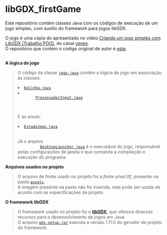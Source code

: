 <h1 align="left">
  libGDX_firstGame
</h1>
<p>Este repositório contém classes Java com os códigos de execução de um jogo simples, com auxílio do framework para jogos libGDX.</p>
<p>
  O jogo é uma cópia do apresentado no vídeo 
  <a href="https://www.youtube.com/watch?v=hrWH0v7urb4">Criando um jogo simples com LibGDX (Trabalho POO)</a>, 
  do canal <a href="https://www.youtube.com/user/deadvitor">venes</a>.
  <br/>
  O repositório que contém o código original de autor é <a href="https://github.com/BikutaDesu/Video-Tutorial-LibGDX">este</a>.
</p>

<div align="left">

  <h2></h2>
  <section>
    <p><b>A lógica de jogo</b></p>
    <blockquote>
      <p>
        O código da classe <code><a href="https://github.com/luc-gh/libGDX_firstGame/blob/master/core/src/com/mygdx/jogo/jogo.java">jogo.java</a></code>
        contém a lógica de jogo em associação às classes:
        <li><code><a href="https://github.com/luc-gh/libGDX_firstGame/blob/master/core/src/com/mygdx/jogo/bolinha.java">bolinha.java</a></code></li>
        <li><code>
        <a href="https://github.com/luc-gh/libGDX_firstGame/blob/master/core/src/com/mygdx/jogo/ProcessadorInput.java">ProcessadorInput.java</a>
        </code></li><br/>
        <p>E ao enum:</p>
        <li><code><a href="https://github.com/luc-gh/libGDX_firstGame/blob/master/core/src/com/mygdx/jogo/EstadoJogo.java">EstadoJogo.java</a></code></li>
        <br/>
        <p>
          Já o arquivo 
          <code>
          <a href="https://github.com/luc-gh/libGDX_firstGame/blob/master/desktop/src/com/mygdx/jogo/DesktopLauncher.java">DesktopLauncher.java</a></code> 
          é o executável do jogo, responsável pelas configurações de janela e que comanda a compilação e execução do programa.
        </p>
      </p>
    </blockquote>
  </section>
  <section>
    <p><b>Arquivos usados no projeto</b></p>
    <blockquote>
      <p>
        O arquivo de fonte usado no projeto foi a <i>fonte-pixel.ttf</i>, presente na pasta 
        <code><a href="https://github.com/luc-gh/libGDX_firstGame/tree/master/assets">assets</a></code>.<br/>
        A imagem presente na pasta não foi inserida, mas pode ser usada de acordo com as especificações de projeto.
      </p>
    </blockquote>
  </section>
  <section>
    <p><b>O framework libGDX</b></p>
    <blockquote>
      <p>
        O framework usado no projeto foi o <a href="https://github.com/libgdx/libgdx"><b>libGDX</b></a>, que oferece diversos recursos para
        o desenvolvimento de jogos em Java.<br/>
        O arquivo <code><a href="https://github.com/luc-gh/libGDX_firstGame/blob/master/gdx-setup.jar">gdx-setup.jar</a></code> executa a versão 1.11.0
        do gerador de projeto do framework.
      </p>
    </blockquote>
  </section>
</div>
